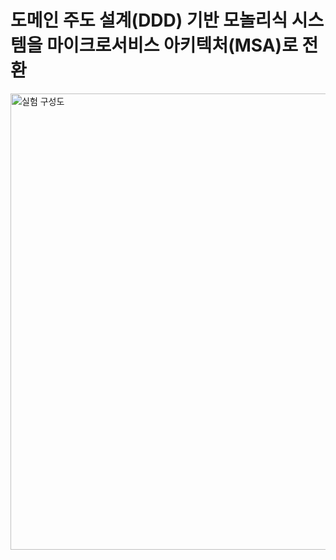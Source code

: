 # 도메인 주도 설계(DDD) 기반 모놀리식 시스템을 마이크로서비스 아키텍처(MSA)로 전환

<img width="979" height="730" alt="실험 구성도" src="https://github.com/user-attachments/assets/dbc15836-5f8d-4cc3-8b96-15529e6236d4" />
